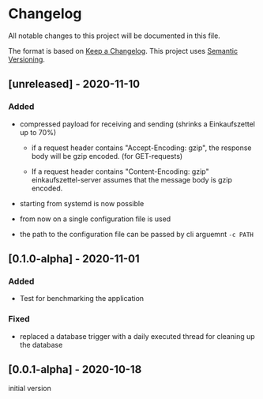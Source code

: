 # Changelog
All notable changes to this project will be documented in this file.

The format is based on [Keep a Changelog](https://keepachangelog.com/en/1.0.0/).
This project uses [Semantic Versioning](https://semver.org/spec/v2.0.0.html).

## [unreleased] - 2020-11-10

### Added

- compressed payload for receiving and sending (shrinks a Einkaufszettel up to 70%)
    - if a request header contains "Accept-Encoding: gzip", the response body will be gzip encoded. (for GET-requests)

    - If a request header contains "Content-Encoding: gzip" einkaufszettel-server assumes that the message body is gzip encoded.
    

- starting from systemd is now possible

- from now on a single configuration file is used

- the path to the configuration file can be passed by cli arguemnt `-c PATH` 



## [0.1.0-alpha] - 2020-11-01

### Added

- Test for benchmarking the application

### Fixed

- replaced a database trigger with a daily executed thread for cleaning up the database



## [0.0.1-alpha] - 2020-10-18

initial version
